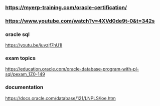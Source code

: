 ### https://myerp-training.com/oracle-certification/
### https://www.youtube.com/watch?v=4XVd0de9t-0&t=342s

### oracle sql 
https://youtu.be/iuvzjf7nU1I

### exam topics
https://education.oracle.com/oracle-database-program-with-pl-sql/pexam_1Z0-149

### documentation
https://docs.oracle.com/database/121/LNPLS/loe.htm